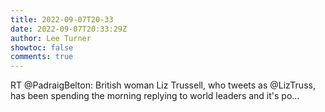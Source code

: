 ```yaml
---
title: 2022-09-07T20-33
date: 2022-09-07T20:33:29Z
author: Lee Turner
showtoc: false
comments: true
---
```


RT @PadraigBelton: British woman Liz Trussell, who tweets as @LizTruss, has been spending the morning replying to world leaders and it's po…

